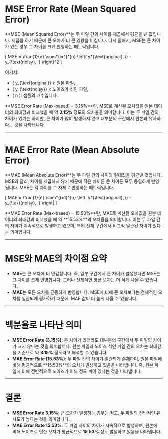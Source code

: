 # MSE Error Rate (Mean Squared Error)

**MSE (Mean Squared Error)**는 두 파일 간의 차이를 제곱해서 평균을 낸 값입니다. 제곱을 하기 때문에 큰 오차가 더 큰 영향을 미칩니다. 다시 말해서, MSE는 큰 차이가 있는 경우 그 차이를 크게 반영하는 메트릭입니다.

\[
MSE = \frac{1}{n} \sum*{i=1}^{n} \left( y*{\text{original}, i} - y\_{\text{noisy}, i} \right)^2
\]

여기서:

- \( y\_{\text{original}} \): 원본 파일,
- \( y\_{\text{noisy}} \): 노이즈가 섞인 파일,
- \( n \): 샘플의 개수입니다.

**MSE Error Rate (Max-based) = 3.15%**란, MSE로 계산된 오차값을 원본 데이터의 최대값과 비교했을 때 약 **3.15%** 정도의 오차율을 의미합니다. 이는 두 파일 간의 차이가 있기는 하지만, 큰 차이가 많이 발생하지 않고 대부분의 구간에서 원본과 유사하다는 것을 나타냅니다.

---

# MAE Error Rate (Mean Absolute Error)

**MAE (Mean Absolute Error)**는 두 파일 간의 차이의 절대값을 평균낸 것입니다. MSE와 달리, 차이를 제곱하지 않기 때문에 작은 차이든 큰 차이든 모두 동일하게 반영됩니다. MAE는 각 차이를 그 자체로 반영하는 메트릭입니다.

\[
MAE = \frac{1}{n} \sum*{i=1}^{n} \left| y*{\text{original}, i} - y\_{\text{noisy}, i} \right|
\]

**MAE Error Rate (Max-based) = 15.53%**란, MAE로 계산된 오차값을 원본 데이터의 최대값과 비교했을 때 약 **15.53%**의 오차율을 의미합니다. 이는 두 파일 간의 차이가 지속적으로 발생하고 있으며, 특히 전체 구간에서 비교적 일관된 차이가 있다는 의미입니다.

---

# MSE와 MAE의 차이점 요약

- **MSE**는 큰 오차에 더 민감합니다. 즉, 일부 구간에서 큰 차이가 발생했다면 MSE는 그 차이를 크게 반영합니다. 그러나 전체적인 평균 오차는 더 작게 나올 수 있습니다.
- **MAE**는 모든 오차를 균등하게 반영합니다. MSE에 비해 큰 오차보다는 전체적인 오차를 일관되게 평가하기 때문에, MAE 값이 더 높게 나올 수 있습니다.

---

# 백분율로 나타난 의미

- **MSE Error Rate (3.15%)**: 큰 차이가 있더라도 대부분의 구간에서 두 파일의 차이가 크지 않다는 것을 의미합니다. 원본 파일과 노이즈 섞인 파일 간의 오차는 최대값을 기준으로 약 **3.15%** 정도라고 해석할 수 있습니다.
- **MAE Error Rate (15.53%)**: 두 파일 간의 차이가 일관되게 존재하며, 원본 파일에 비해 평균적으로 **15.53%**의 오차가 발생하고 있음을 나타냅니다. 즉, 원본 파일에 비해 전반적으로 노이즈가 어느 정도 끼어 있다는 것을 나타냅니다.

---

# 결론

- **MSE Error Rate 3.15%**: 큰 오차가 발생하는 경우는 적고, 두 파일의 전반적인 유사도가 높다는 것을 의미합니다.
- **MAE Error Rate 15.53%**: 두 파일 사이의 차이가 지속적으로 발생하며, 원본에 비해 노이즈로 인한 오차가 평균적으로 **15.53%** 정도 발생하고 있음을 나타냅니다.
